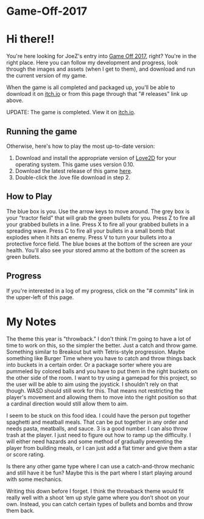 # Game-Off-2017

# Hi there!!
You're here looking for JoeZ's entry into [Game Off 2017](https://itch.io/jam/game-off-2017), right? You're in the right place. Here you can follow my development and progress, look through the images and assets (when I get to them), and download and run the current version of my game.

When the game is all completed and packaged up, you'll be able to download it on [itch.io](http://itch.io/) or from this page through that "# releases" link up above.

UPDATE: The game is completed. View it on [itch.io](https://joedono.itch.io/game-off-2017-in-space).

## Running the game
Otherwise, here's how to play the most up-to-date version:
1. Download and install the appropriate version of [Love2D](http://love2d.org/) for your operating system. This game uses version 0.10.
2. Download the latest release of this game [here](https://github.com/joedono/Game-Off-2017/releases).
3. Double-click the .love file download in step 2.

## How to Play
The blue box is you. Use the arrow keys to move around. The grey box is your "tractor field" that will grab the green bullets for you. Press Z to fire all your grabbed bullets in a line. Press X to fire all your grabbed bullets in a spreading wave. Press C to fire all your bullets in a small bomb that explodes when it hits an enemy. Press V to turn your bullets into a protective force field. The blue boxes at the bottom of the screen are your health. You'll also see your stored ammo at the bottom of the screen as green bullets.

## Progress
If you're interested in a log of my progress, click on the "# commits" link in the upper-left of this page.

# My Notes
The theme this year is "throwback." I don't think I'm going to have a lot of time to work on this, so the simpler the better. Just a catch and throw game. Something similar to Breakout but with Tetris-style progression. Maybe something like Burger Time where you have to catch and throw things back into buckets in a certain order. Or a package sorter where you are pummeled by colored balls and you have to put them in the right buckets on the other side of the room. I want to try using a gamepad for this project, so the user will be able to aim using the joystick. I shouldn't rely on that though. WASD should still work for this. That means not restricting the player's movement and allowing them to move into the right position so that a cardinal direction would still allow them to aim.

I seem to be stuck on this food idea. I could have the person put together spaghetti and meatball meals. That can be put together in any order and needs pasta, meatballs, and sauce. 3 is a good number. I can also throw trash at the player. I just need to figure out how to ramp up the difficulty. I will either need hazards and some method of gradually preventing the player from building meals, or I can just add a flat timer and give them a star or score rating.

Is there any other game type where I can use a catch-and-throw mechanic and still have it be fun? Maybe this is the part where I start playing around with some mechanics.

Writing this down before I forget. I think the throwback theme would fit really well with a shoot ‘em up style game where you don’t shoot on your own. Instead, you can catch certain types of bullets and bombs and throw them back.
